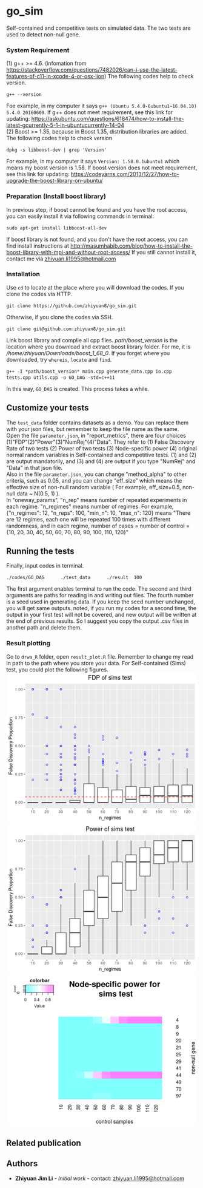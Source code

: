 ﻿# go_sim

Self-contained and competitive tests on simulated data. The two tests are used to detect non-null gene.

### System Requirement
(1) g++ >= 4.6. (infomation from https://stackoverflow.com/questions/7482026/can-i-use-the-latest-features-of-c11-in-xcode-4-or-osx-lion) The following codes help to check version.
```
g++ --version
```
Foe example, in my computer it says ```g++ (Ubuntu 5.4.0-6ubuntu1~16.04.10) 5.4.0 20160609```. If g++ does not meet requirement, see this link for updating: https://askubuntu.com/questions/618474/how-to-install-the-latest-gcurrently-5-1-in-ubuntucurrently-14-04 <br/>
(2) Boost >= 1.35, because in Boost 1.35, distribution libraries are added. The following codes help to check version
```
dpkg -s libboost-dev | grep 'Version'
```
For example, in my computer it says ```Version: 1.58.0.1ubuntu1``` which means my boost version is 1.58. If boost version does not meet requirement, see this link for updating: https://codeyarns.com/2013/12/27/how-to-upgrade-the-boost-library-on-ubuntu/

### Preparation (Install boost library)

In previous step, if boost cannot be found and you have the root access, you can easily install it via following commands in terminal:
```
sudo apt-get install libboost-all-dev
```
If boost library is not found, and you don't have the root access, you can find install instructions at http://masumhabib.com/blog/how-to-install-the-boost-library-with-mpi-and-without-root-access/  If you still cannot install it, contact me via zhiyuan.li1995@hotmail.com <br/>

### Installation 

Use ```cd``` to locate at the place where you will download the codes. 
If you clone the codes via HTTP.
```
git clone https://github.com/zhiyuan8/go_sim.git
```
Otherwise, if you clone the codes via SSH.
```
git clone git@github.com:zhiyuan8/go_sim.git 
```
Link boost library and complie all cpp files. *path/boost_version* is the location where you download and extract boost library folder. For me, it is */home/zhiyuan/Downloads/boost_1_68_0*. If you forget where you downloaded, try ```whereis```, ```locate``` and ```find```.  
```
g++ -I *path/boost_version* main.cpp generate_data.cpp io.cpp tests.cpp utils.cpp -o GO_DAG -std=c++11
```
In this way, ```GO_DAG``` is created. 	This process takes a while.

## Customize your tests
The ```test_data``` folder contains datasets as a demo. You can replace them with your json files, but remember to keep the file name as the same.  <br/>
Open the file ```parameter.json```, in "report_metrics", there are four choices (1)"FDP"(2)"Power"(3)"NumRej"(4)"Data". They refer to (1) False Discovery Rate of two tests (2) Power of two tests (3) Node-specific power (4) original normal random variables in Self-contained and competitive tests. (1) and (2) are output mandatorily, and (3) and (4) are output if you type "NumRej" and "Data" in that json file. <br/>
Also in the file ```parameter.json```, you can change "method_alpha" to other criteria, such as 0.05, and you can change  "eff_size" which means the effective size of non-null random variable ( For example, eff_size=0.5, non-null data ~ N(0.5, 1) ). <br/>
In  "oneway_params", "n_rep" means number of repeated experiments in each regime. "n_regimes" means number of regimes. For example,  {"n_regimes": 12, "n_reps": 100, "min_n": 10, "max_n": 120} means "There are 12 regimes, each one will be repeated 100 times with different randomness, and in each regime, number of cases = number of control = {10, 20, 30, 40, 50, 60, 70, 80, 90, 100, 110, 120}"

## Running the tests

Finally, input codes in terminal.
```
./codes/GO_DAG      ./test_data      ./result  100
```
The first argument enables terminal to run the code. The second and third arguments are paths for reading in and writing out files. The fourth number is a seed used in generating data. If you keep the seed number unchanged, you will get same outputs.
noted, if you run my codes for a second time, the output in your first test will not be covered, and new output will be written at the end of previous results. So I suggest you copy the output .csv files in another path and delete them.

### Result plotting
Go to ```drwa_R``` folder, open ```result_plot.R``` file. Remember to change my read in path to the path where you store your data. For Self-contained (Sims) test, you could plot the following figures.
![Test Image 1](https://github.com/zhiyuan8/go_sim/blob/master/figures/Rplot01.png)
![Test Image 2](https://github.com/zhiyuan8/go_sim/blob/master/figures/Rplot03.png)
![Test Image 3](https://github.com/zhiyuan8/go_sim/blob/master/figures/Rplot05.png)
    

## Related publication


## Authors

* **Zhiyuan Jim Li** - *Initial work* - contact: zhiyuan.li1995@hotmail.com


